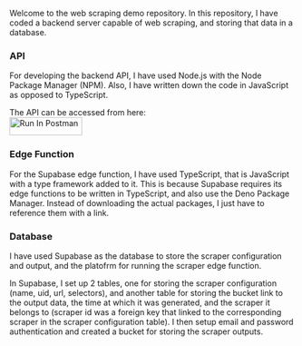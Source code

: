 Welcome to the web scraping demo repository. In this repository, I have coded a backend server capable of web scraping, and storing that data in a database.

### API
For developing the backend API, I have used Node.js with the Node Package Manager (NPM). Also, I have written down the code in JavaScript as opposed to TypeScript.

The API can be accessed from here:<br>
[<img src="https://run.pstmn.io/button.svg" alt="Run In Postman" style="width: 128px; height: 32px;">](https://app.getpostman.com/run-collection/27496888-1da196c3-6aed-4c2f-8fe3-6108ffa08814?action=collection%2Ffork&source=rip_markdown&collection-url=entityId%3D27496888-1da196c3-6aed-4c2f-8fe3-6108ffa08814%26entityType%3Dcollection%26workspaceId%3D2bf9ba9f-dce8-4687-99ef-23fe5c15a33c)

### Edge Function
For the Supabase edge function, I have used TypeScript, that is JavaScript with a type framework added to it. This is because Supabase requires its edge functions to be written in TypeScript, and also use the Deno Package Manager. Instead of downloading the actual packages, I just have to reference them with a link.

### Database
I have used Supabase as the database to store the scraper configuration and output, and the platofrm for running the scraper edge function.

In Supabase, I set up 2 tables, one for storing the scraper configuration (name, uid, url, selectors), and another table for storing the bucket link to the output data, the time at which it was generated, and the scraper it belongs to (scraper id was a foreign key that linked to the corresponding scraper in the scraper configuration table). I then setup email and password authentication and created a bucket for storing the scraper outputs.
